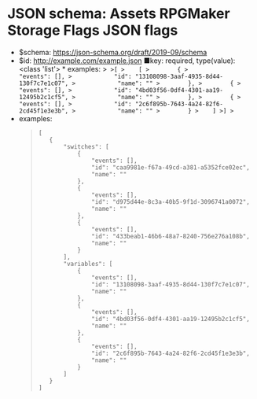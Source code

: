﻿# JSON schema: Assets RPGMaker Storage Flags JSON flags

* $schema: https://json-schema.org/draft/2019-09/schema
* $id: http://example.com/example.json
■key: required, type(value): <class 'list'>
        * examples:
            >```
            >[
            >    [
            >        {
            >            "events": [],
            >            "id": "13108098-3aaf-4935-8d44-130f7c7e1c07",
            >            "name": ""
            >        },
            >        {
            >            "events": [],
            >            "id": "4bd03f56-0df4-4301-aa19-12495b2c1cf5",
            >            "name": ""
            >        },
            >        {
            >            "events": [],
            >            "id": "2c6f895b-7643-4a24-82f6-2cd45f1e3e3b",
            >            "name": ""
            >        }
            >    ]
            >]
            >```
* examples:
    >```
    >[
    >    {
    >        "switches": [
    >            {
    >                "events": [],
    >                "id": "caa9981e-f67a-49cd-a381-a5352fce02ec",
    >                "name": ""
    >            },
    >            {
    >                "events": [],
    >                "id": "d975d44e-8c3a-40b5-9f1d-3096741a0072",
    >                "name": ""
    >            },
    >            {
    >                "events": [],
    >                "id": "433beab1-46b6-48a7-8240-756e276a108b",
    >                "name": ""
    >            }
    >        ],
    >        "variables": [
    >            {
    >                "events": [],
    >                "id": "13108098-3aaf-4935-8d44-130f7c7e1c07",
    >                "name": ""
    >            },
    >            {
    >                "events": [],
    >                "id": "4bd03f56-0df4-4301-aa19-12495b2c1cf5",
    >                "name": ""
    >            },
    >            {
    >                "events": [],
    >                "id": "2c6f895b-7643-4a24-82f6-2cd45f1e3e3b",
    >                "name": ""
    >            }
    >        ]
    >    }
    >]
    >```

